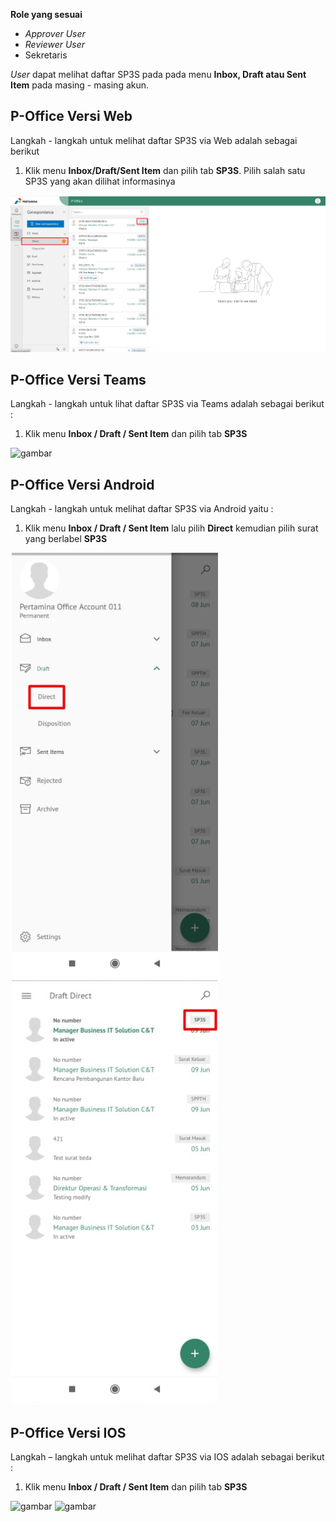 **Role yang sesuai**

- *Approver User*
- *Reviewer User*
- Sekretaris

*User* dapat melihat daftar SP3S pada pada menu **Inbox, Draft atau Sent Item** pada masing - masing akun.

## **P-Office Versi Web**

Langkah - langkah untuk melihat daftar SP3S via Web adalah sebagai berikut

1. Klik menu **Inbox/Draft/Sent Item** dan pilih tab **SP3S**. Pilih salah satu SP3S yang akan dilihat informasinya

![gambar](SP3S/SP3S_Web/02SP01.png)

## **P-Office Versi Teams**

Langkah - langkah untuk lihat daftar SP3S via Teams adalah sebagai berikut :

1.	Klik menu **Inbox / Draft / Sent Item** dan pilih tab **SP3S**

![gambar](SP3S/SP3S_Teams/SP3S01.png)

## **P-Office Versi Android**

Langkah - langkah untuk melihat daftar SP3S via Android yaitu :

1. Klik menu **Inbox / Draft / Sent Item** lalu pilih **Direct** kemudian pilih surat yang berlabel **SP3S**

![gambar](SP3S/SP3S_Android/DaftarSP3S/02A01.jpg) ![gambar](SP3S/SP3S_Android/DaftarSP3S/02A02.jpg)

## **P-Office Versi IOS**

Langkah – langkah untuk melihat daftar SP3S via IOS adalah sebagai berikut :

1.	Klik menu **Inbox / Draft / Sent Item** dan pilih tab **SP3S**

![gambar](SP3S/SP3S_IOS/SP3S-1.1.png) ![gambar](SP3S/SP3S_IOS/SP3S-1.2.png)